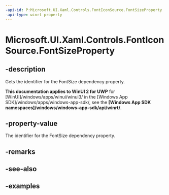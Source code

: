 ```yaml
---
-api-id: P:Microsoft.UI.Xaml.Controls.FontIconSource.FontSizeProperty
-api-type: winrt property
---
```

<!-- Property syntax.
public DependencyProperty FontSizeProperty { get; }
-->

# Microsoft.UI.Xaml.Controls.FontIconSource.FontSizeProperty


## -description

Gets the identifier for the FontSize dependency property.


**This documentation applies to WinUI 2 for UWP** for [WinUI]/windows/apps/winui/winui3/ in the [Windows App SDK]/windows/apps/windows-app-sdk/, see the **[Windows App SDK namespaces]/windows/windows-app-sdk/api/winrt/**.

## -property-value

The identifier for the FontSize dependency property.


## -remarks


## -see-also


## -examples


